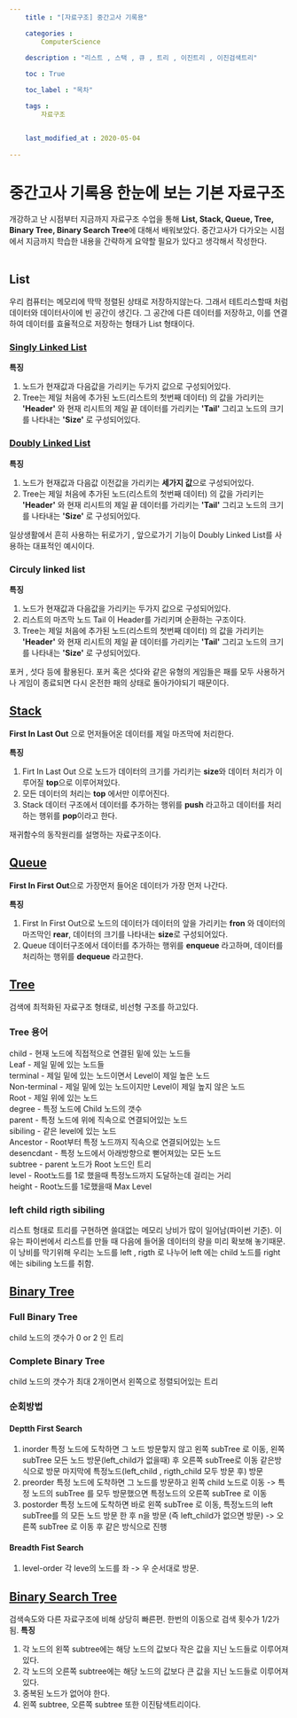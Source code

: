```yaml
---
    title : "[자료구조] 중간고사 기록용"

    categories : 
        ComputerScience
    
    description : "리스트 , 스택 , 큐 , 트리 , 이진트리 , 이진검색트리"

    toc : True

    toc_label : "목차"

    tags : 
        자료구조


    last_modified_at : 2020-05-04
 
---
```


# 중간고사 기록용 한눈에 보는 기본 자료구조

개강하고 난 시점부터 지금까지 자료구조 수업을 통해 **List, Stack, Queue, Tree, Binary Tree, Binary Search Tree**에 대해서 배워보았다. 중간고사가 다가오는 시점에서 지금까지 학습한 내용을 간략하게 요약할 필요가 있다고 생각해서 작성한다.
<br/>
<br/>

## List

우리 컴퓨터는 메모리에 딱딱 정렬된 상태로 저장하지않는다. 그래서 테트리스할때 처럼 데이터와 데이터사이에 빈 공간이 생긴다. 그 공간에 다른 데이터를 저장하고, 이를 연결하여 데이터를 효율적으로 저장하는 형태가 List 형태이다.

### [Singly Linked List](https://yangdongjae.github.io/자료구조/Linked_list/)

**특징** <br/>

1. 노드가 현재값과 다음값을 가리키는 두가지 값으로 구성되어있다.<br/>
2. Tree는 제일 처음에 추가된 노드(리스트의 첫번째 데이터) 의 값을 가리키는 **'Header'** 와 현재 리시트의 제일 끝 데이터를 가리키는 **'Tail'** 그리고 노드의 크기를 나타내는 **'Size'** 로 구성되어있다.

### [Doubly Linked List](https://yangdongjae.github.io/자료구조/Doubly-Linked-List/)

**특징** <br/>

1. 노드가 현재값과 다음값 이전값을 가리키는 **세가지 값**으로 구성되어있다.<br/>
2. Tree는 제일 처음에 추가된 노드(리스트의 첫번째 데이터) 의 값을 가리키는 **'Header'** 와 현재 리시트의 제일 끝 데이터를 가리키는 **'Tail'** 그리고 노드의 크기를 나타내는 **'Size'** 로 구성되어있다.

일상생활에서 흔히 사용하는 뒤로가기 , 앞으로가기 기능이 Doubly Linked List를 사용하는 대표적인 예시이다.

### Circuly linked list

**특징** <br/>

1. 노드가 현재값과 다음값을 가리키는 두가지 값으로 구성되어있다.<br/>
2. 리스트의 마즈막 노드 Tail 이 Header를 가리키며 순환하는 구조이다.
3. Tree는 제일 처음에 추가된 노드(리스트의 첫번째 데이터) 의 값을 가리키는 **'Header'** 와 현재 리시트의 제일 끝 데이터를 가리키는 **'Tail'** 그리고 노드의 크기를 나타내는 **'Size'** 로 구성되어있다.

포커 , 섯다 등에 활용된다. 포커 혹은 섯다와 같은 유형의 게임들은 패를 모두 사용하거나 게임이 종료되면 다시 온전한 패의 상태로 돌아가야되기 때문이다.

## [Stack](https://yangdongjae.github.io/자료구조/Stack/)

**First In Last Out** 으로 먼저들어온 데이터를  제일 마즈막에 처리한다.

**특징**

1. Firt In Last Out 으로 노드가 데이터의 크기를 가리키는 **size**와 데이터 처리가 이루어질 **top**으로 이루어져있다.
2. 모든 데이터의 처리는 **top** 에서만 이루어진다.
3. Stack 데이터 구조에서 데이터를 추가하는 행위를 **push** 라고하고 데이터를 처리하는 행위를 **pop**이라고 한다.

재귀함수의 동작원리를 설명하는 자료구조이다.

## [Queue](https://yangdongjae.github.io/자료구조/Queue/)

**First In First Out**으로 가장먼저 들어온 데이터가 가장 먼저 나간다.

**특징**

1. First In First Out으로 노드의 데이터가 데이터의 앞을 가리키는 **fron** 와 데이터의 마즈막인 **rear**, 데이터의 크기를 나타내는 **size**로 구성되어있다.
2. Queue 데이터구조에서 데이터를 추가하는 행위를 **enqueue** 라고하며, 데이터를 처리하는 행위를 **dequeue** 라고한다.


## [Tree](https://yangdongjae.github.io/자료구조/Tree/)

검색에 최적화된 자료구조 형태로, 비선형 구조를 하고있다. 

### Tree 용어
child - 현재 노드에 직접적으로 연결된 밑에 있는 노드들<br/>
Leaf - 제일 밑에 있는 노드들<br/>
terminal - 제일 밑에 있는 노드이면서 Level이 제일 높은 노드<br/>
Non-terminal - 제일 밑에 있는 노드이지만 Level이 제일 높지 않은 노드<br/>
Root - 제일 위에 있는 노드 <br/>
degree - 특정 노드에 Child 노드의 갯수<br/>
parent - 특정 노드에 위에 직속으로 연결되어있는 노드<br/> 
sibiling - 같은 level에 있는 노드 <br/>
Ancestor - Root부터 특정 노드까지  직속으로 연결되어있는 노드<br/>
desencdant - 특정 노드에서 아래방향으로 뻗어져있는 모든 노드 <br/>
subtree - parent 노드가 Root 노드인 트리<br/>
level - Root노드를 1로 했을때 특정노드까지 도달하는데 걸리는 거리<br/>
height -  Root노드를 1로했을때 Max Level

### left child rigth sibiling 
리스트 형태로 트리를 구현하면 쓸대없는 메모리 낭비가 많이 일어남(파이썬 기준). 이유는 파이썬에서 리스트를 만들 때 다음에 들어올 데이터의 량을 미리 확보해 놓기때문. 이 낭비를 막기위해 우리는 노드를 left , rigth 로 나누어 left 에는 child 노드를 right 에는 sibiling 노드를 취함.

## [Binary Tree](https://yangdongjae.github.io/자료구조/Binary_Tree/)

### Full Binary Tree
child 노드의 갯수가 0 or 2 인 트리

### Complete Binary Tree
child 노드의 갯수가 최대 2개이면서 왼쪽으로 정렬되어있는 트리

### 순회방법

#### Deptth First Search
1. inorder
특정 노드에 도착하면 그 노드 방문핳지 않고 왼쪽 subTree 로 이동, 왼쪽 subTree 모든 노드 방문(left_child가 없을때) 후 오른쪽 subTree로 이동 같은방식으로 방문 마지막에 특정노드(left_child , rigth_child 모두 방문 후) 방문
2. preorder
특정 노드에 도착하면 그 노드를 방문하고 왼쪽 child 노드로 이동 -> 특정 노드의 subTree 를 모두 방문했으면 특정노드의 오른쪽 subTree 로 이동
3. postorder
특정 노드에 도착하면 바로 왼쪽 subTree 로 이동, 특정노드의 left subTree를 의 모든 노드 방문 한 후 n을 방문 (즉 left_child가 없으면 방문) -> 오른쪽 subTree 로 이동 후 같은 방식으로 진행

#### Breadth Fist Search

1. level-order
각 leve의 노드를 좌 -> 우 순서대로 방문.

## [Binary Search Tree](https://yangdongjae.github.io/자료구조/binary_search_Tree/)

검색속도와 다른 자료구조에 비해 상당히 빠른편. 한번의 이동으로 검색 횟수가 1/2가 됨.
**특징**
1. 각 노드의 왼쪽 subtree에는 해당 노드의 값보다 작은 값을 지닌 노드들로 이루어져 있다.
2. 각 노드의 오른쪽 subtree에는 해당 노드의 값보다 큰 값을 지닌 노드들로 이루어져 있다.
3. 중복된 노드가 없어야 한다.
4. 왼쪽 subtree, 오른쪽 subtree 또한 이진탐색트리이다.
